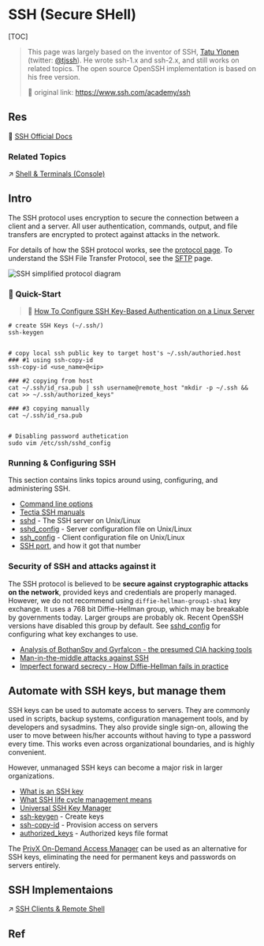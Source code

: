 # SSH (Secure SHell)

[TOC]



> This page was largely based on the inventor of SSH, [Tatu Ylonen](https://ylonen.org/) (twitter: [@tjssh](https://twitter.com/tjssh)). He wrote ssh-1.x and ssh-2.x, and still works on related topics. The open source OpenSSH implementation is based on his free version.
>
> 🔗 original link: https://www.ssh.com/academy/ssh



## Res
📂 [SSH Official Docs](https://www.ssh.com/academy/ssh)


### Related Topics
↗ [Shell & Terminals (Console)](../../../../../🔑%20CS%20Core/🥷🏼%20Operating%20System%20(Engineering%20Part)/🐚%20Shell%20&%20Terminals%20(Console)/Shell%20&%20Terminals%20(Console).md)



## Intro
The SSH protocol uses encryption to secure the connection between a client and a server. All user authentication, commands, output, and file transfers are encrypted to protect against attacks in the network. 

For details of how the SSH protocol works, see the [protocol page](https://www.ssh.com/ssh/protocol/). 
To understand the SSH File Transfer Protocol, see the [SFTP](https://www.ssh.com/ssh/sftp) page.

![SSH simplified protocol diagram](../../../../../../../Assets/Pics/SSH_simplified_protocol_diagram-2.png)


### 🚀 Quick-Start
> 🔗 [How To Configure SSH Key-Based Authentication on a Linux Server](https://www.digitalocean.com/community/tutorials/how-to-configure-ssh-key-based-authentication-on-a-linux-server)

```ssh
# create SSH Keys (~/.ssh/)
ssh-keygen


# copy local ssh public key to target host's ~/.ssh/authoried.host
### #1 using ssh-copy-id
ssh-copy-id <use_name>@<ip>

### #2 copying from host
cat ~/.ssh/id_rsa.pub | ssh username@remote_host "mkdir -p ~/.ssh && cat >> ~/.ssh/authorized_keys"

### #3 copying manually
cat ~/.ssh/id_rsa.pub


# Disabling password authetication 
sudo vim /etc/ssh/sshd_config
```


### Running & Configuring SSH
This section contains links topics around using, configuring, and administering SSH.

- [Command line options](https://www.ssh.com/ssh/command)
- [Tectia SSH manuals](https://www.ssh.com/manuals/)
- [sshd](https://www.ssh.com/ssh/sshd) - The SSH server on Unix/Linux
- [sshd_config](https://www.ssh.com/ssh/sshd_config) - Server configuration file on Unix/Linux
- [ssh_config](https://www.ssh.com/ssh/config) - Client configuration file on Unix/Linux
- [SSH port](https://www.ssh.com/ssh/port), and how it got that number


### Security of SSH and attacks against it
The SSH protocol is believed to be **secure against cryptographic attacks on the network**, provided keys and credentials are properly managed. However, we do not recommend using `diffie-hellman-group1-sha1` key exchange. It uses a 768 bit Diffie-Hellman group, which may be breakable by governments today. Larger groups are probably ok. Recent OpenSSH versions have disabled this group by default. See [sshd_config](https://www.ssh.com/ssh/sshd_config) for configuring what key exchanges to use.

- [Analysis of BothanSpy and Gyrfalcon - the presumed CIA hacking tools](https://www.ssh.com/ssh/cia-bothanspy-gyrfalcon)
- [Man-in-the-middle attacks against SSH](https://www.ssh.com/attack/man-in-the-middle)
- [Imperfect forward secrecy - How Diffie-Hellman fails in practice](https://weakdh.org/)



## Automate with SSH keys, but manage them
SSH keys can be used to automate access to servers. They are commonly used in scripts, backup systems, configuration management tools, and by developers and sysadmins. They also provide single sign-on, allowing the user to move between his/her accounts without having to type a password every time. This works even across organizational boundaries, and is highly convenient.

However, unmanaged SSH keys can become a major risk in larger organizations.

- [What is an SSH key](https://www.ssh.com/ssh/key/)
- [What SSH life cycle management means](https://www.ssh.com/iam/ssh-key-management)
- [Universal SSH Key Manager](https://www.ssh.com/products/universal-ssh-key-manager)
- [ssh-keygen](https://www.ssh.com/ssh/keygen) - Create keys
- [ssh-copy-id](https://www.ssh.com/ssh/copy-id) - Provision access on servers
- [authorized_keys](https://www.ssh.com/ssh/authorized_keys) - Authorized keys file format

The [PrivX On-Demand Access Manager](https://www.ssh.com/products/privx/) can be used as an alternative for SSH keys, eliminating the need for permanent keys and passwords on servers entirely.



## SSH Implementaions
↗ [SSH Clients & Remote Shell](SSH%20Clients%20&%20Remote%20Shell/SSH%20Clients%20&%20Remote%20Shell.md)



## Ref
[scp (secure copy) command]: https://linuxize.com/post/how-to-use-scp-command-to-securely-transfer-files/
[ssh 登陆]: https://blog.csdn.net/li528405176/article/details/82810342
[ssh 高级应用]: https://blog.csdn.net/pipisorry/article/details/52269785

[Secure Shell | WikiPedia]: https://en.wikipedia.org/wiki/Secure_Shell
